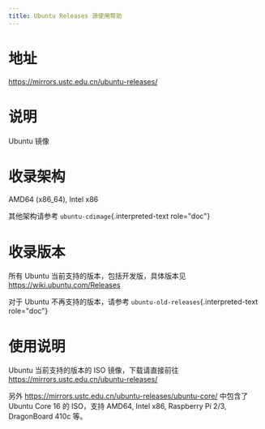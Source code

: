 ```yaml
---
title: Ubuntu Releases 源使用帮助
---
```


地址
====

<https://mirrors.ustc.edu.cn/ubuntu-releases/>

说明
====

Ubuntu 镜像

收录架构
========

AMD64 (x86\_64), Intel x86

其他架构请参考 `ubuntu-cdimage`{.interpreted-text role="doc"}

收录版本
========

所有 Ubuntu 当前支持的版本，包括开发版，具体版本见
<https://wiki.ubuntu.com/Releases>

对于 Ubuntu 不再支持的版本，请参考
`ubuntu-old-releases`{.interpreted-text role="doc"}

使用说明
========

Ubuntu 当前支持的版本的 ISO 镜像，下载请直接前往
<https://mirrors.ustc.edu.cn/ubuntu-releases/>

另外 <https://mirrors.ustc.edu.cn/ubuntu-releases/ubuntu-core/> 中包含了
Ubuntu Core 16 的 ISO，支持 AMD64, Intel x86, Raspberry Pi 2/3,
DragonBoard 410c 等。
